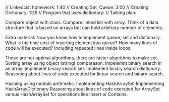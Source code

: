 ﻿// LinkedList homework: 1:40
// Creating Set, Queue: 3:00
// Creating Dictionary: 1:25
// Program that uses dictionary:
// Talking plan: 

Compare object with class.
Compare linked list with array.
Think of a data structure that is based on arrays but can hold arbitrary number of elements.


Extra material:
Now you know how to implement queue, set and dictionary.
What is the time cost of inserting element into queue? How many lines of code will be executed? Including repeated lines inside loops.

Those are not optimal algorithms, there are faster algorithms to make set.
  Sorting array using object (string) comparason.
  Impelemnt binary search in an array.
  Implement binary search set.
  Implement binary search dictionary.
  Reasoning about lines of code executed for linear search and binary search.

  Hashing using modulo arithmetic.
  Implementing HashArraySet
  Implementing HashArrayDictionary
  Reasoning about lines of code executed for ArraySet versus HashArraySet for operations like Insert or Contains.

